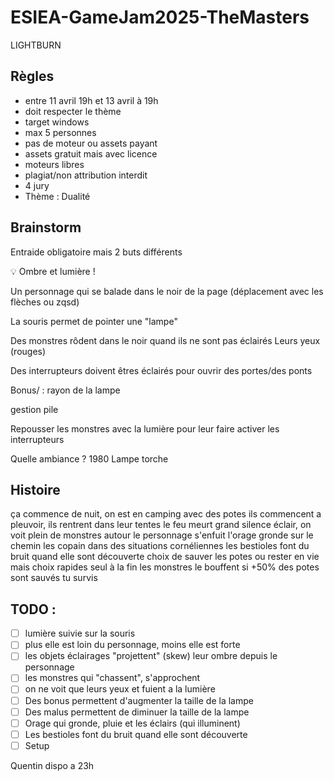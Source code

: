 # ESIEA-GameJam2025-TheMasters

LIGHTBURN

## Règles

- entre 11 avril 19h et 13 avril à 19h
- doit respecter le thème
- target windows
- max 5 personnes
- pas de moteur ou assets payant
- assets gratuit mais avec licence
- moteurs libres
- plagiat/non attribution interdit
- 4 jury
- Thème : Dualité

## Brainstorm

Entraide obligatoire mais 2 buts différents

💡 Ombre et lumière !

Un personnage qui se balade dans le noir de la page (déplacement avec les flèches ou zqsd)

La souris permet de pointer une "lampe"

Des monstres rôdent dans le noir quand ils ne sont pas éclairés
Leurs yeux (rouges)

Des interrupteurs doivent êtres éclairés pour ouvrir des portes/des ponts

Bonus/ : rayon de la lampe

gestion pile

Repousser les monstres avec la lumière pour leur faire activer les interrupteurs

Quelle ambiance ?
1980
Lampe torche

## Histoire

ça commence de nuit, on est en camping avec des potes
ils commencent a pleuvoir, ils rentrent dans leur tentes
le feu meurt
grand silence
éclair, on voit plein de monstres autour
le personnage s'enfuit
l'orage gronde
sur le chemin les copain dans des situations cornéliennes
les bestioles font du bruit quand elle sont découverte
choix de sauver les potes ou rester en vie mais choix rapides
seul à la fin les monstres le bouffent
si +50% des potes sont sauvés tu survis

## TODO :

- [ ] lumière suivie sur la souris
- [ ] plus elle est loin du personnage, moins elle est forte
- [ ] les objets éclairages "projettent" (skew) leur ombre depuis le personnage
- [ ] les monstres qui "chassent", s'approchent
- [ ] on ne voit que leurs yeux et fuient a la lumière
- [ ] Des bonus permettent d'augmenter la taille de la lampe
- [ ] Des malus permettent de diminuer la taille de la lampe
- [ ] Orage qui gronde, pluie et les éclairs (qui illuminent)
- [ ] Les bestioles font du bruit quand elle sont découverte
- [ ] Setup

Quentin dispo a 23h


